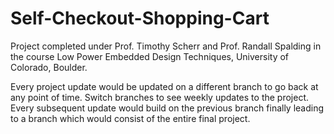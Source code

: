 # Self-Checkout-Shopping-Cart
Project completed under Prof. Timothy Scherr and Prof. Randall Spalding in the course Low Power Embedded Design Techniques, University of Colorado, Boulder.

Every project update would be updated on a different branch to go back at any point of time. Switch branches to see weekly updates to the project. Every subsequent update would build on the previous branch finally leading to a branch which would consist of the entire final project.
